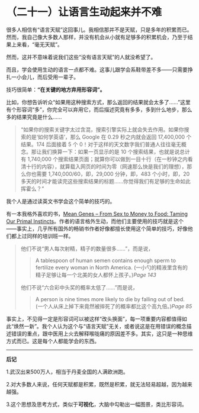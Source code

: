 （二十一）让语言生动起来并不难 
==============================

很多人相信有“语言天赋”这回事儿。我相信那并不是天赋，只是多年的积累而已。然而，我自己像大多数人那样，并没有机会从小就有足够多的积累机会，乃至于结果上来看，“毫无天赋”。

然而，这并不意味着说我们这些“没有语言天赋”的人就没希望了。

而且，学会使用生动的语言一点都不难。这事儿跟学会系鞋带差不多——只需要挣扎一小会儿，而后受用一辈子。

技巧很简单：**“在关键的地方弃用形容词”。**

比如，你想告诉听众“如果用这种搜索方式，那么返回的结果就会太多了……”这里有个形容词“多”，你完全可以弃用它，而后描述究竟有多多，多到什么地步，那么多的结果究竟是什么……

> “如果你的搜索关键字太过含混，搜索引擎实际上就会失去作用。如果你搜索的是‘如何学英语’，那么 Google 在 0.29 秒之内就会返回 17,400,000 个结果。174 后面接着 5 个 0！对于这样的天文数字我们普通人往往毫无概念。那让我们换算一下：如果一页显示的是 10 个搜索结果，也就是说总计有 1,740,000 个搜索结果页面；就算你可以做到一目十行（在一秒钟之内看清十行的内容），就算载入网页的时间为零（网速那么快是我们的理想），那么你也需要 1,740,000/60，即，29,000 分钟，即，483 个小时，即，20 多天的时间才能读完这些搜索结果的标题……你觉得我们有足够的生命如此挥霍么？”

我个人是通过读英文书学会这个简单的技巧的。

有一本我格外喜欢的书，[Mean Genes – From Sex to Money to Food: Taming
Our Primal
Instincts](http://www.meangenes.org/)。作者的语言格外生动，而他们主要使用的技巧就是这个——事实上，几乎所有国外的畅销书作者好像都擅长使用这个简单的技巧，好像他们都上过同样的培训班一样。

> 他们不说“男人每次射精，精子的数量很多……”，而是说，
>
> > A tablespoon of human semen contains enough sperm to fertilize every
> > woman in North America.
> > (一小勺的精液里含有的精子足够让每一个北美的女人都怀上孩子。)*Page
> > 143*
>
> 他们不说“六合彩中头奖的概率太低了……”而是说，
>
> > A person is nine times more likely to die by falling out of bed.
> > (一个人从床上掉下来竟然被摔死了的概率都比这个高九倍。)*Page 85*

事实上，不见得一定是形容词可以被这样“改头换面”，每一项重要内容都值得如此“焕然一新”。我个人认为这个与“语言天赋”无关，或者说这是在用错误的概念描述错误的重点，跟中医用上火去解释喉咙痛的原因差不多。其实，这只是一种思维方式而已。这是每个人都能学会的东西。
***
**后记**

1.武汉出来500万人，相当于丹麦全国的人满欧洲跑。

2.对大多数人来说，任何天赋都是积累，既然是积累，就无法轻易超越，因为越来越强。

3.这个思想及思考方式，类似于**可视化**，大脑中勾勒出一幅图景，类比形容词。
